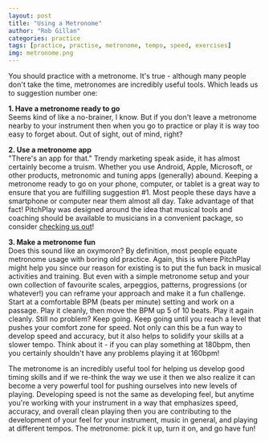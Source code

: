 ```yaml
---
layout: post
title: "Using a Metronome"
author: "Rob Gillan"
categories: practice
tags: [practice, practise, metronome, tempo, speed, exercises]
img: metronome.png
---
```

You should practice with a metronome. It's true - although many people don't take the time, metronomes are incredibly useful tools. Which leads us to suggestion number one:

**1. Have a metronome ready to go**   
Seems kind of like a no-brainer, I know. But if you don't leave a metronome nearby to your instrument then when you go to practice or play it is way too easy to forget about. Out of sight, out of mind, right?

**2. Use a metronome app**  
"There's an app for that." Trendy marketing speak aside, it has almost certainly become a truism. Whether you use Android, Apple, Microsoft, or other products, metronomic and tuning apps (generally) abound. Keeping a metronome ready to go on your phone, computer, or tablet is a great way to ensure that you are fulfilling suggestion #1. Most people these days have a smartphone or computer near them almost all day. Take advantage of that fact! PitchPlay was designed around the idea that musical tools and coaching should be available to musicians in a convenient package, so consider [checking us out]!

**3. Make a metronome fun**  
Does this sound like an oxymoron? By definition, most people equate metronome usage with boring old practice. Again, this is where PitchPlay might help you since our reason for existing is to put the fun back in musical activities and training. But even with a simple metronome setup and your own collection of favourite scales, arpeggios, patterns, progressions (or whatever!) you can reframe your approach and make it a fun challenge. Start at a comfortable BPM (beats per minute) setting and work on a passage. Play it cleanly, then move the BPM up 5 of 10 beats. Play it again cleanly. Still no problem? Keep going. Keep going until you reach a level that pushes your comfort zone for speed. Not only can this be a fun way to develop speed and accuracy, but it also helps to solidify your skills at a slower tempo. Think about it - if you can play something at 180bpm, then you certainly shouldn't have any problems playing it at 160bpm!

The metronome is an incredibly useful tool for helping us develop good timing skills and if we re-think the way we use it then we also realize it can become a very powerful tool for pushing ourselves into new levels of playing. Developing speed is not the same as developing feel, but anytime you're working with your instrument in a way that emphasizes speed, accuracy, and overall clean playing then you are contributing to the development of your feel for your instrument, music in general, and playing at different tempos. The metronome: pick it up, turn it on, and go have fun!

[checking us out]: https://pitchplay.io/?utm_source=ppblog
